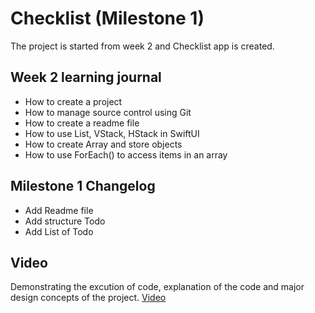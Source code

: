#  Checklist (Milestone 1)

The project is started from week 2 and Checklist app is created.

## Week 2 learning journal

- How to create a project
- How to manage source control using Git
- How to create a readme file
- How to use List, VStack, HStack in SwiftUI
- How to create Array and store objects
- How to use ForEach() to access items in an array

## Milestone 1 Changelog

- Add Readme file
- Add structure Todo
- Add List of Todo

## Video

Demonstrating the excution of code, explanation of the code and major design concepts of the project.
[Video](https://)

